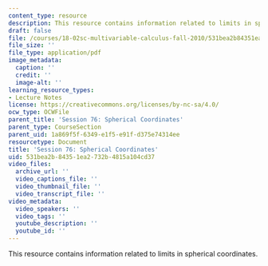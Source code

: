 ```yaml
---
content_type: resource
description: This resource contains information related to limits in spherical coordinates.
draft: false
file: /courses/18-02sc-multivariable-calculus-fall-2010/531bea2b84351ea2732b4815a104cd37_MIT18_02SC_notes_32.pdf
file_size: ''
file_type: application/pdf
image_metadata:
  caption: ''
  credit: ''
  image-alt: ''
learning_resource_types:
- Lecture Notes
license: https://creativecommons.org/licenses/by-nc-sa/4.0/
ocw_type: OCWFile
parent_title: 'Session 76: Spherical Coordinates'
parent_type: CourseSection
parent_uid: 1a869f5f-6349-e1f5-e91f-d375e74314ee
resourcetype: Document
title: 'Session 76: Spherical Coordinates'
uid: 531bea2b-8435-1ea2-732b-4815a104cd37
video_files:
  archive_url: ''
  video_captions_file: ''
  video_thumbnail_file: ''
  video_transcript_file: ''
video_metadata:
  video_speakers: ''
  video_tags: ''
  youtube_description: ''
  youtube_id: ''
---
```

This resource contains information related to limits in spherical coordinates.